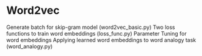 # Word2vec
  Generate batch for skip-gram model (word2vec_basic.py)
  Two loss functions to train word embeddings (loss_func.py)
  Parameter Tuning for word embeddings
  Applying learned word embeddings to word analogy task (word_analogy.py)
